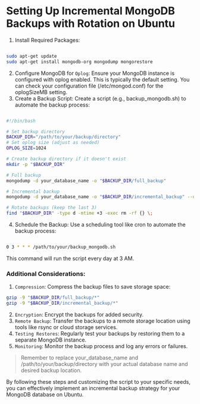 # Setting Up Incremental MongoDB Backups with Rotation on Ubuntu

1. Install Required Packages:

```bash

sudo apt-get update
sudo apt-get install mongodb-org mongodump mongorestore
```

2. Configure MongoDB for `Oplog`:
   Ensure your MongoDB instance is configured with oplog enabled. This is typically the default setting. You can check your configuration file (/etc/mongod.conf) for the oplogSizeMB setting.
3. Create a Backup Script:
   Create a script (e.g., backup_mongodb.sh) to automate the backup process:

```Bash

#!/bin/bash

# Set backup directory
BACKUP_DIR="/path/to/your/backup/directory"
# Set oplog size (adjust as needed)
OPLOG_SIZE=1024

# Create backup directory if it doesn't exist
mkdir -p "$BACKUP_DIR"

# Full backup
mongodump -d your_database_name -o "$BACKUP_DIR/full_backup"

# Incremental backup
mongodump -d your_database_name -o "$BACKUP_DIR/incremental_backup" --oplogSize "$OPLOG_SIZE"

# Rotate backups (keep the last 3)
find "$BACKUP_DIR" -type d -mtime +3 -exec rm -rf {} \;
```

4. Schedule the Backup:
   Use a scheduling tool like cron to automate the backup process:

```Bash

0 3 * * * /path/to/your/backup_mongodb.sh

```

This command will run the script every day at 3 AM.

### Additional Considerations:

1. `Compression`: Compress the backup files to save storage space:

```Bash
gzip -9 "$BACKUP_DIR/full_backup/*"
gzip -9 "$BACKUP_DIR/incremental_backup/*"

```

2. `Encryption`: Encrypt the backups for added security.
3. `Remote Backup`: Transfer the backups to a remote storage location using tools like rsync or cloud storage services.
4. `Testing Restores`: Regularly test your backups by restoring them to a separate MongoDB instance.
5. `Monitoring`: Monitor the backup process and log any errors or failures.

> Remember to replace your_database_name and /path/to/your/backup/directory with your actual database name and desired backup location.

By following these steps and customizing the script to your specific needs, you can effectively implement an incremental backup strategy for your MongoDB database on Ubuntu.
